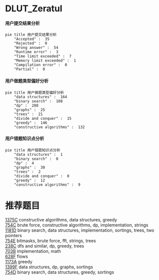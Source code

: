 # DLUT_Zeratul

<!-- tabs:start -->



#### **用户提交结果分析**

```mermaid
pie title 用户提交结果分析
    "Accepted" :  35
    "Rejected" :  0
    "Wrong answer" :  54
    "Runtime error" :  3
    "Time limit exceeded" :  7
    "Memory limit exceeded" :  1
    "Compilation error" :  0
    "Partial" :  0
```

#### **用户做题类型偏好分析**

```mermaid
pie title 用户做题类型偏好分析
    "data structures" :  164
    "binary search" :  108
    "dp" :  280
    "graphs" :  25
    "trees" :  21
    "divide and conquer" :  15
    "greedy" :  146
    "constructive algorithms" :  132
```
#### **用户错题知识点分析**

```mermaid
pie title 用户错题知识点分析
    "data structures" :  1
    "binary search" :  0
    "dp" :  4
    "graphs" :  30
    "trees" :  2
    "divide and conquer" :  0
    "greedy" :  12
    "constructive algorithms" :  9
```



<!-- tabs:end -->
# 推荐题目
[1375C](https://codeforces.com/contest/1375/problem/C)		constructive algorithms,
                        data structures,
                        greedy		  
[754C](https://codeforces.com/contest/754/problem/C)		brute force,
                        constructive algorithms,
                        dp,
                        implementation,
                        strings		  
[1181D](https://codeforces.com/contest/1181/problem/D)		binary search,
                        data structures,
                        implementation,
                        sortings,
                        trees,
                        two pointers		  
[754E](https://codeforces.com/contest/754/problem/E)		bitmasks,
                        brute force,
                        fft,
                        strings,
                        trees		  
[238C](https://codeforces.com/contest/238/problem/C)		dfs and similar,
                        dp,
                        greedy,
                        trees		  
[703B](https://codeforces.com/contest/703/problem/B)		implementation,
                        math		  
[628F](https://codeforces.com/contest/628/problem/F)		flows		  
[1173A](https://codeforces.com/contest/1173/problem/A)		greedy		  
[1399F](https://codeforces.com/contest/1399/problem/F)		data structures,
                        dp,
                        graphs,
                        sortings		  
[754D](https://codeforces.com/contest/754/problem/D)		binary search,
                        data structures,
                        greedy,
                        sortings		  
